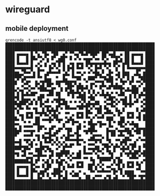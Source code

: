 # wireguard

## mobile deployment

    qrencode -t ansiutf8 < wg0.conf 
    █████████████████████████████████████████████████████████████████
    █████████████████████████████████████████████████████████████████
    ████ ▄▄▄▄▄ █ ▀▄ ▀█▄ ▀██  ▄▀ ▀▀▄▄▀█▄█▀███▀ ██▀▄▄█  ▄ ██ ▄▄▄▄▄ ████
    ████ █   █ ██▄▀▀▄▀▄ █▀ ▄██▀ █ ▄▀▄ ▄▄▄▄▀▄▄ █▀▄ ▀▀█▀▄ ██ █   █ ████
    ████ █▄▄▄█ █  ▄▀ ▄▀ ▄▄▀█▀█  ▄▄ ▄▄▄ ██▄▄▄▄▄▄█▄▄ ██▀▀▄██ █▄▄▄█ ████
    ████▄▄▄▄▄▄▄█ ▀▄▀ ▀ █▄▀▄▀ █ █▄█ █▄█ ▀▄▀ █▄█ ▀▄▀ ▀▄▀ █ █▄▄▄▄▄▄▄████
    ████▄▄ ▀█▄▄▀▄ █▀▀ ▄█▄▄▄█ ▀▄▀ █ ▄▄ ▄ ▄▀▄█▄ █  █▄ ▀▄ █▄▄   █▀ ▄████
    ███████▀▄▄▄▄█ █▄ █▀   ▄  █▀▀ █▄▄▄▀  ▄▄▄█▀█▄▄▀█▄ ▀█ █▀█ ▄▀▀█▄█████
    ████▄▀ █▀▄▄  ▄ ▄▄███  ▄▄▄██▄▄▄▄▀▀ ▀▄▀▀▀▄▄▄▄▀███ ▀ █▄▄▀▄█ ▄▄▀█████
    ████▀  ▄▀▀▄  █▀▄█ ██▀ ▀█  ▀██▄▀▄█▄ ▄ █▀▄ ▄█▄ ▄█▄█▄▄▀  ▀▄▄ ▄▀ ████
    ████▄▀▄▄▀▀▄▀▀ ▀███▄▄█▀  █ █▀█▄ █▀█▀▀▄▀▄  ▀▄ ▀▀ ▀▀▀█▀▄█▄███  █████
    ████ █ █▄█▄██▀ ▄▄ ▄██ ██   █▀█▀▀█▄█ ▀▄▀▄▀▄█▄█▄▀ ▀▄██  ▄▀█▀▄█▄████
    ████▀█ █▄▄▄ ▄ ██▀ ▄  ▄▄█▄▄   ▀ ▀▀██ ▀██    ▀▄██▀▄ ▄▄█ █ ▀▄▀ ▄████
    █████▄███▀▄█ █ █▄▀▀ ▀ ▀█▄██ ▀ ▀ ▀▄▀▄█▄▄██  ▀▄▄█▀▄▀ ██▄█▄▀▀ ▀▄████
    ████▄▀█▄ █▄ ▄▄ ▀▄▀█▀▄ █▀▄ ██▄▄▄▀██▀█▀▄▀▄▄█ █▄ ▀▀▄  ▄▀ ▀  ▄ ▀▄████
    ████ █   ▄▄▄ █▄▄█▄▀█▀█▀▄  ▄▄   ▄▄▄ ██▄  ██ ▄██▄ ▀█▄▀ ▄▄▄ ▀▄▀▀████
    ████▄ ▀█ █▄█ ▄▄▀ ▀▀▄▀██   ▄ ▄▀ █▄█ █▄ ▄▀▄▄█ ▄▄▄▀ ▀▄▄ █▄█ ▄█ █████
    ████▀▀ ▀▄ ▄  ██ ▀▀▀█▀ ▀█▀ ▄█▀█▄▄  ▄ ▄█  ▄▄  ▀█▀▄ ▄██ ▄ ▄  ▀ ▀████
    ████▀▀▄ ▄▄▄▄▀▀█▄▄   ▄▄   █   ▀ ▄█ ▄ ▀██▀ █▀▀ █▄  ▀█▄▀ ▀▀██   ████
    █████▄█ ▄▄▄▄▄ █▀ ▀ █▀ ▄█▀ ▀██  █▀ ▄▄███▄    █▄▄▄▀▄▄▄██▄▀▄██▀█████
    █████▀  ▄▄▄█ ▄▄ ▄▀▀█▄█▀  ▄ █▄▄▀█▄  ▀ ▀▄▄▄▄  █ ██ ▄█▄ ▀█▄ ▀▀ █████
    ████  ▄ ▄▄▄ ▄ █ ▀█▀█▄ █ ▀ ██▄▄▄█▄▄  ▄██▄▄▄▀ █▄  ▄▄ ▄██▄  ▄▀▄▄████
    ████▀▀█  ▀▄█ ▄ █ ▀▀▀▄▀▄▀▄▀▄ ▄▄ █▄ ▀ ▄▄▄▀ ▀▄▄▄▀▄ ▄ █▀█ ▄▄█   ▄████
    ███████▀██▄▀ ▄▄██▀█▄  ▄▀ █▀▀▀     █ ▄▄▄██ ▄▀█▀ █▀▀▄█▄█ █▀ █ ▀████
    ████▄▄ ▀█ ▄▄ ▀██ ▀ ▀█ ▄▄████ ▄ ▄█ █▄▄▄▀▄▀▀▄ ▀█▄▀  ▄▀▄▄█▄██▀▄█████
    ████ ▀ ▀▀▄▄▄▀▀█▀▀▀ █▀ ▀█▀ ▀▄▀▄▄██ ▄▄ ▄  █▄▄▄▄▄█ ▄▄▀  ▀▄██▄▀ ▀████
    ██████████▄█ █▀ ▀▄█ █ █▄█▀▄ ▀  ▄▄▄   ▀█  █▀▀▀▀ █ ██  ▄▄▄ ▄ ▄▀████
    ████ ▄▄▄▄▄ █▀▄▄ █ ██   █▀▄ █▄█ █▄█  ██▀▄▀▄▀ ▄▄▀ ▀█ █ █▄█ ▀█  ████
    ████ █   █ ██▄ ▄▄█▀  ███▄▀▄  ▄  ▄   ▀█▄▀▄▄█▄▄▄▀█▄▀█ ▄▄▄▄ ▀▀▄▄████
    ████ █▄▄▄█ █  █▀█ █ ▀█▀█▄ █ ▀▄██  ▀▄▄  ▄▄▄  ▄▄ ▀▄ ▀▄▀███▄ ▄▄▄████
    ████▄▄▄▄▄▄▄█▄▄██▄▄▄█▄▄▄█▄██▄▄▄▄▄█▄▄██▄█▄▄▄▄█▄█▄██▄▄▄▄▄██▄▄▄█▄████
    █████████████████████████████████████████████████████████████████
    █████████████████████████████████████████████████████████████████


